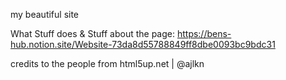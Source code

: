 my beautiful site

What Stuff does & Stuff about the page: https://bens-hub.notion.site/Website-73da8d55788849ff8dbe0093bc9bdc31

credits to the people from html5up.net | @ajlkn